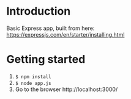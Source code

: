 # Introduction
Basic Express app, built from here:
https://expressjs.com/en/starter/installing.html

# Getting started
1. `$ npm install`
2. `$ node app.js`
3. Go to the browser http://localhost:3000/